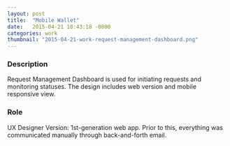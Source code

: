 ```yaml
---
layout: post
title:  "Mobile Wallet"
date:   2015-04-21 10:43:18 -0800
categories: work
thumbnail: "2015-04-21-work-request-management-dashboard.png"
---
```


### Description
Request Management Dashboard is used for initiating requests and monitoring statuses. The design includes web version and mobile responsive view.

### Role
UX Designer
Version: 1st-generation web app. Prior to this, everything was communicated manually through back-and-forth email.
